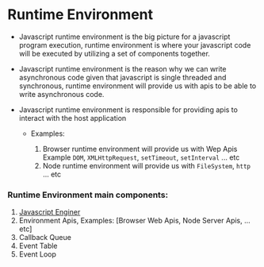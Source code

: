 # Runtime Environment

* Javascript runtime environment is the big picture for a javascript program execution, runtime environment is where your javascript code will be executed by utilizing a set of components together.

* Javascript runtime environment is the reason why we can write asynchronous code given that javascript is single threaded and synchronous, runtime environment will provide us with apis to be able to write asynchronous code.

* Javascript runtime environment is responsible for providing apis to interact with the host application

	* Examples: 
	
		1. Browser runtime environment will provide us with Wep Apis Example `DOM`, `XMLHttpRequest`, `setTimeout`, `setInterval` ... etc 
		2. Node runtime environment will provide us with `FileSystem`, `http` ... etc

### Runtime Environment main components:

1. [Javascript Enginer](engine.md)
2. Environment Apis, Examples: [Browser Web Apis, Node Server Apis, ... etc]
3. Callback Queue
4. Event Table
5. Event Loop
